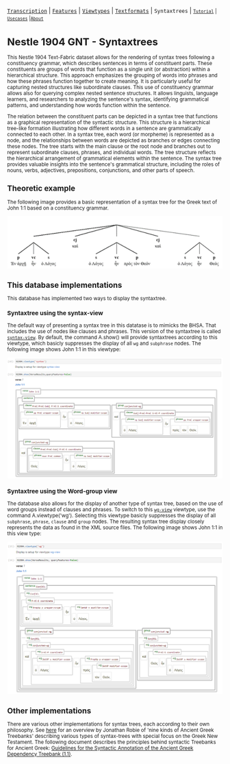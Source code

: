 <a name="start"></a>
[`Transcription`](transcription.md#start) | [`Features`](features/README.md#start) | [`Viewtypes`](viewtypes.md#start) | [`Textformats`](textformats.md#start) | `Syntaxtrees`</small> | [<small>`Tutorial`](../tutorial/README.md#start) | [`Usecases`](usecases/README.md#start) |[`About`](about.md#start)

# Nestle 1904 GNT - Syntaxtrees

This Nestle 1904 Text-Fabric dataset allows for the rendering of syntax trees following a constituency grammar, which describes sentences in terms of constituent parts. These constituents are groups of words that function as a single unit (or abstraction) within a hierarchical structure. This approach emphasizes the grouping of words into phrases and how these phrases function together to create meaning. It is particularly useful for capturing nested structures like subordinate clauses. This use of constituency grammar allows also for querying complex nested sentence structures. It allows linguists, language learners, and researchers to analyzing the sentence's syntax, identifying grammatical patterns, and understanding how words function within the sentence.

The relation between the constituent parts can be depicted in a syntax tree that functions as a graphical representation of the syntactic structure. This structure is a hierarchical tree-like formation illustrating how different words in a sentence are grammatically connected to each other. In a syntax tree, each word (or morpheme) is represented as a node, and the relationships between words are depicted as branches or edges connecting these nodes. The tree starts with the main clause or the root node and branches out to represent subordinate clauses, phrases, and individual words. The tree structure reflects the hierarchical arrangement of grammatical elements within the sentence. The syntax tree provides valuable insights into the sentence's grammatical structure, including the roles of nouns, verbs, adjectives, prepositions, conjunctions, and other parts of speech. 

## Theoretic example
The following image provides a basic representation of a syntax tree for the Greek text of John 1:1 based on a constituency grammar.

<img src="features/images/syntax_tree.png" width="550">

## This database implementations

This database has implemented two ways to display the syntaxtree. 

### Syntaxtree using the syntax-view
The default way of presenting a syntax tree in this datatase is to mimicks the BHSA. That includes the use of nodes like clauses and phrases. This version of the syntaxtree is called [`syntax-view`](syntax-view.md#start). By default, the command A.show() will provide syntaxtrees according to this viewtype, which basicly suppresses the display of all `wg` and `subphrase` nodes. The following image shows John 1:1 in this viewtype:

<img src="features/images/John_1_1_syntax-view.png" width="550px">

### Syntaxtree using the Word-group view
The database also allows for the display of another type of syntax tree, based on the use of word groups instead of clauses and phrases. To switch to this [`wg-view`](wg-view.md#start) viewtype, use the command A.viewtype('wg'). Selecting this viewtype basicly suppresses the display of all `subphrase`, `phrase`, `clause` and `group` nodes. The resulting syntax tree display closely represents the data as found in the XML source files. The following image shows John 1:1 in this view type:

<img src="features/images/John_1_1_wg-view.png" width="550px">

## Other implementations 

There are various other implementations for syntax trees, each according to their own philosophy. See [here](https://jonathanrobie.biblicalhumanities.org/blog/2017/12/20/treebanks-for-ancient-greek/) for an overview by Jonathan Robie of 'nine kinds of Ancient Greek Treebanks' describing various types of syntax-trees with special focus on the Greek New Testament. The following document describes the principles behind syntactic Treebanks for Ancient Greek: [Guidelines for the Syntactic Annotation of the
Ancient Greek Dependency Treebank (1.1)](https://vgorman.com/wp-content/uploads/2021/07/guidelines-for-Greek-2008.pdf).

